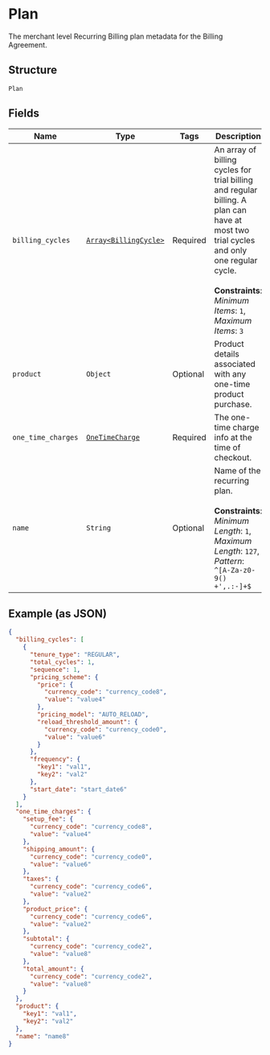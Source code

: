
# Plan

The merchant level Recurring Billing plan metadata for the Billing Agreement.

## Structure

`Plan`

## Fields

| Name | Type | Tags | Description |
|  --- | --- | --- | --- |
| `billing_cycles` | [`Array<BillingCycle>`](../../doc/models/billing-cycle.md) | Required | An array of billing cycles for trial billing and regular billing. A plan can have at most two trial cycles and only one regular cycle.<br><br>**Constraints**: *Minimum Items*: `1`, *Maximum Items*: `3` |
| `product` | `Object` | Optional | Product details associated with any one-time product purchase. |
| `one_time_charges` | [`OneTimeCharge`](../../doc/models/one-time-charge.md) | Required | The one-time charge info at the time of checkout. |
| `name` | `String` | Optional | Name of the recurring plan.<br><br>**Constraints**: *Minimum Length*: `1`, *Maximum Length*: `127`, *Pattern*: `^[A-Za-z0-9() +',.:-]+$` |

## Example (as JSON)

```json
{
  "billing_cycles": [
    {
      "tenure_type": "REGULAR",
      "total_cycles": 1,
      "sequence": 1,
      "pricing_scheme": {
        "price": {
          "currency_code": "currency_code8",
          "value": "value4"
        },
        "pricing_model": "AUTO_RELOAD",
        "reload_threshold_amount": {
          "currency_code": "currency_code0",
          "value": "value6"
        }
      },
      "frequency": {
        "key1": "val1",
        "key2": "val2"
      },
      "start_date": "start_date6"
    }
  ],
  "one_time_charges": {
    "setup_fee": {
      "currency_code": "currency_code8",
      "value": "value4"
    },
    "shipping_amount": {
      "currency_code": "currency_code0",
      "value": "value6"
    },
    "taxes": {
      "currency_code": "currency_code6",
      "value": "value2"
    },
    "product_price": {
      "currency_code": "currency_code6",
      "value": "value2"
    },
    "subtotal": {
      "currency_code": "currency_code2",
      "value": "value8"
    },
    "total_amount": {
      "currency_code": "currency_code2",
      "value": "value8"
    }
  },
  "product": {
    "key1": "val1",
    "key2": "val2"
  },
  "name": "name8"
}
```

